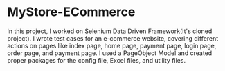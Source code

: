 # MyStore-ECommerce
In this project, I worked on Selenium Data Driven Framework(It's cloned project). I wrote test cases for an e-commerce website, covering different actions on pages like index page, home page, payment page, login page, order page, and payment page. I used a PageObject Model and created proper packages for the config file, Excel files, and utility files.
